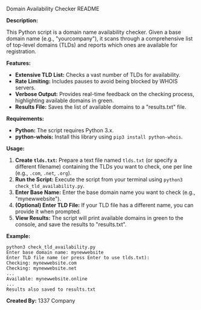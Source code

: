 Domain Availability Checker README

**Description:**

This Python script is a domain name availability checker. Given a base domain name (e.g., "yourcompany"), it scans through a comprehensive list of top-level domains (TLDs) and reports which ones are available for registration.

**Features:**

- **Extensive TLD List:** Checks a vast number of TLDs for availability.
- **Rate Limiting:** Includes pauses to avoid being blocked by WHOIS servers.
- **Verbose Output:** Provides real-time feedback on the checking process, highlighting available domains in green.
- **Results File:** Saves the list of available domains to a "results.txt" file.

**Requirements:**

- **Python:** The script requires Python 3.x.
- **python-whois:**  Install this library using `pip3 install python-whois`.

**Usage:**

1. **Create `tlds.txt`:** Prepare a text file named `tlds.txt` (or specify a different filename) containing the TLDs you want to check, one per line (e.g., `.com`, `.net`, `.org`).
2. **Run the Script:** Execute the script from your terminal using `python3 check_tld_availability.py`.
3. **Enter Base Name:** Enter the base domain name you want to check (e.g., "mynewwebsite").
4. **(Optional) Enter TLD File:** If your TLD file has a different name, you can provide it when prompted.
5. **View Results:** The script will print available domains in green to the console, and save the results to "results.txt".

**Example:**

```
python3 check_tld_availability.py
Enter base domain name: mynewwebsite
Enter TLD file name (or press Enter to use tlds.txt): 
Checking: mynewwebsite.com
Checking: mynewwebsite.net
...
Available: mynewwebsite.online 
...
Results also saved to results.txt
```

**Created By:** 1337 Company
